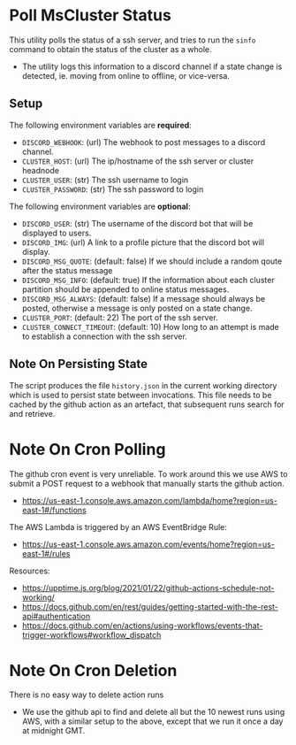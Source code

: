 # Poll MsCluster Status

This utility polls the status of a ssh server, and tries to run
the `sinfo` command to obtain the status of the cluster as a whole.
- The utility logs this information to a discord channel if a state change is detected,
  ie. moving from online to offline, or vice-versa.

## Setup

The following environment variables are **required**:
- `DISCORD_WEBHOOK`:  (url) The webhook to post messages to a discord channel.
- `CLUSTER_HOST`:     (url) The ip/hostname of the ssh server or cluster headnode
- `CLUSTER_USER`:     (str) The ssh username to login
- `CLUSTER_PASSWORD`: (str) The ssh password to login

The following environment variables are **optional**:
- `DISCORD_USER`:            (str) The username of the discord bot that will be displayed to users.
- `DISCORD_IMG`:             (url) A link to a profile picture that the discord bot will display.
- `DISCORD_MSG_QUOTE`:       (default: false) If we should include a random qoute after the status message
- `DISCORD_MSG_INFO`:        (default: true) If the information about each cluster partition should be appended to online status messages.
- `DISCORD_MSG_ALWAYS`:      (default: false) If a message should always be posted, otherwise a message is only posted on a state change.
- `CLUSTER_PORT`:            (default: 22) The port of the ssh server.
- `CLUSTER_CONNECT_TIMEOUT`: (default: 10) How long to an attempt is made to establish a connection with the ssh server.

## Note On Persisting State

The script produces the file `history.json` in the current working directory which is used to persist
state between invocations. This file needs to be cached by the github action as an artefact, that subsequent
runs search for and retrieve.

# Note On Cron Polling

The github cron event is very unreliable. To work around this we use AWS to
submit a POST request to a webhook that manually starts the github action.
- https://us-east-1.console.aws.amazon.com/lambda/home?region=us-east-1#/functions

The AWS Lambda is triggered by an AWS EventBridge Rule:
- https://us-east-1.console.aws.amazon.com/events/home?region=us-east-1#/rules

Resources:
- https://upptime.js.org/blog/2021/01/22/github-actions-schedule-not-working/
- https://docs.github.com/en/rest/guides/getting-started-with-the-rest-api#authentication
- https://docs.github.com/en/actions/using-workflows/events-that-trigger-workflows#workflow_dispatch

# Note On Cron Deletion
There is no easy way to delete action runs
- We use the github api to find and delete all but the 10 newest runs using AWS, with a similar setup to
  the above, except that we run it once a day at midnight GMT.
